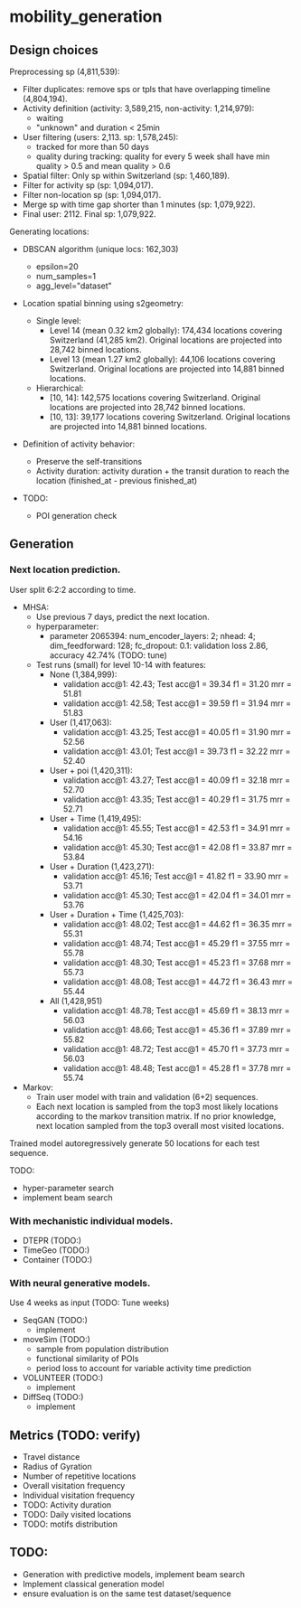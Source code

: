 # mobility_generation

## Design choices

Preprocessing sp (4,811,539):
- Filter duplicates: remove sps or tpls that have overlapping timeline (4,804,194). 
- Activity definition (activity: 3,589,215, non-activity: 1,214,979):
    - waiting
    - "unknown" and duration < 25min
-  User filtering (users: 2,113. sp: 1,578,245):
    - tracked for more than 50 days
    - quality during tracking: quality for every 5 week shall have min quality > 0.5 and mean quality > 0.6 
- Spatial filter: Only sp within Switzerland (sp: 1,460,189).
- Filter for activity sp (sp: 1,094,017). 
- Filter non-location sp (sp: 1,094,017). 
- Merge sp with time gap shorter than 1 minutes (sp: 1,079,922).
- Final user: 2112. Final sp: 1,079,922.

Generating locations:
- DBSCAN algorithm (unique locs: 162,303)
    - epsilon=20
    - num_samples=1
    - agg_level="dataset"
- Location spatial binning using s2geometry: 
    - Single level:
        - Level 14 (mean 0.32 km2 globally): 174,434 locations covering Switzerland (41,285 km2). Original locations are projected into 28,742 binned locations.
        - Level 13 (mean 1.27 km2 globally): 44,106 locations covering Switzerland. Original locations are projected into 14,881 binned locations.
    - Hierarchical: 
        - [10, 14]: 142,575 locations covering Switzerland. Original locations are projected into 28,742 binned locations.
        - [10, 13]: 39,177 locations covering Switzerland. Original locations are projected into 14,881 binned locations.
        

- Definition of activity behavior:
    - Preserve the self-transitions
    - Activity duration: activity duration + the transit duration to reach the location (finished_at - previous finished_at)

- TODO: 
    - POI generation check
## Generation

### Next location prediction. 

User split 6:2:2 according to time.

- MHSA: 
    - Use previous 7 days, predict the next location. 
    - hyperparameter: 
        - parameter 2065394: num_encoder_layers: 2; nhead: 4; dim_feedforward: 128; fc_dropout: 0.1: validation loss 2.86, accuracy 42.74% (TODO: tune)
    - Test runs (small) for level 10-14 with features:
        - None (1,384,999):
            - validation acc@1: 42.43; Test acc@1 = 39.34 f1 = 31.20 mrr = 51.81
            - validation acc@1: 42.58; Test acc@1 = 39.59 f1 = 31.94 mrr = 51.83
        - User (1,417,063): 
            - validation acc@1: 43.25; Test acc@1 = 40.05 f1 = 31.90 mrr = 52.56
            - validation acc@1: 43.01; Test acc@1 = 39.73 f1 = 32.22 mrr = 52.40
        - User + poi (1,420,311):
            - validation acc@1: 43.27; Test acc@1 = 40.09 f1 = 32.18 mrr = 52.70
            - validation acc@1: 43.35; Test acc@1 = 40.29 f1 = 31.75 mrr = 52.71
        - User + Time (1,419,495):
            - validation acc@1: 45.55; Test acc@1 = 42.53 f1 = 34.91 mrr = 54.16
            - validation acc@1: 45.30; Test acc@1 = 42.08 f1 = 33.87 mrr = 53.84
        - User + Duration (1,423,271):
            - validation acc@1: 45.16; Test acc@1 = 41.82 f1 = 33.90 mrr = 53.71
            - validation acc@1: 45.30; Test acc@1 = 42.04 f1 = 34.01 mrr = 53.76
        - User + Duration + Time (1,425,703): 
            - validation acc@1: 48.02; Test acc@1 = 44.62 f1 = 36.35 mrr = 55.31
            - validation acc@1: 48.74; Test acc@1 = 45.29 f1 = 37.55 mrr = 55.78
            - validation acc@1: 48.30; Test acc@1 = 45.23 f1 = 37.68 mrr = 55.73
            - validation acc@1: 48.08; Test acc@1 = 44.72 f1 = 36.43 mrr = 55.44
        - All (1,428,951)
            - validation acc@1: 48.78; Test acc@1 = 45.69 f1 = 38.13 mrr = 56.03
            - validation acc@1: 48.66; Test acc@1 = 45.36 f1 = 37.89 mrr = 55.82
            - validation acc@1: 48.72; Test acc@1 = 45.70 f1 = 37.73 mrr = 56.03
            - validation acc@1: 48.48; Test acc@1 = 45.28 f1 = 37.78 mrr = 55.74
- Markov: 
    - Train user model with train and validation (6+2) sequences. 
    - Each next location is sampled from the top3 most likely locations according to the markov transition matrix. If no prior knowledge, next location sampled from the top3 overall most visited locations.


Trained model autoregressively generate 50 locations for each test sequence. 

TODO:
- hyper-parameter search
- implement beam search

### With mechanistic individual models. 

- DTEPR (TODO:)
- TimeGeo (TODO:)
- Container (TODO:)

### With neural generative models.

Use 4 weeks as input (TODO: Tune weeks)

- SeqGAN (TODO:) 
    - implement
- moveSim (TODO:) 
    - sample from population distribution
    - functional similarity of POIs
    - period loss to account for variable activity time prediction 
- VOLUNTEER (TODO:)
    - implement
- DiffSeq (TODO:)
    - implement

## Metrics (TODO: verify)

- Travel distance 
- Radius of Gyration
- Number of repetitive locations
- Overall visitation frequency
- Individual visitation frequency
- TODO: Activity duration
- TODO: Daily visited locations
- TODO: motifs distribution

## TODO:
- Generation with predictive models, implement beam search
- Implement classical generation model 
- ensure evaluation is on the same test dataset/sequence